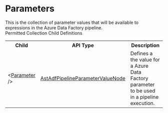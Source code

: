 # Parameters

<div class="LanguageSummary"><div class ="SummaryItem">This is the collection of parameter values that will be available to expressions in the Azure Data Factory pipeline.</div></div><div class="SchemaBindingGroup"><div class="SchemaBindingGroupHeader">Permitted Collection Child Definitions</div><table id="SchemaBindingList" class="SchemaBindingList"><tbody><tr><th class="SchemaBindingNameColumnHeader">Child</th><th class="SchemaBindingTypeColumnHeader">API Type</th><th class="SchemaBindingSummaryColumnHeader">Description</th></tr><tr class="cd0"><td class="SchemaBindingName"><span class="punc">&lt;</span><a href=Varigence.Languages.Biml.DataFactory.AstAdfPipelineParameterValueNode.html">Parameter</a><span class="punc"> /&gt;</span></td><td class="SchemaBindingType"><a href="../api-reference/Varigence.Languages.Biml.DataFactory.AstAdfPipelineParameterValueNode.html">AstAdfPipelineParameterValueNode</a></td><td class="SchemaBindingSummary">Defines a the value for a Azure Data Factory parameter to be used in a pipeline execution.</td></tr></tbody></table></div>